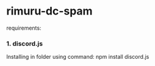 # rimuru-dc-spam

requirements:

### <p align="left">1. discord.js</p>

Installing in folder using command:
npm install discord.js
